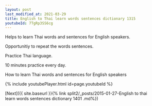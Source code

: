 ```yaml
---
layout: post
last_modified_at: 2021-03-29
title: English to Thai learn words sentences dictionary 1315 
youtubeId: 7TgRp3SS6cg
---
```

 
 
Helps to learn Thai words and sentences for English speakers.

Opportunitiy to repeat the words sentences. 

Practice Thai language. 
 
10 minutes practice every day. 
 
How to learn Thai words and sentences for English speakers 
 
{% include youtubePlayer.html id=page.youtubeId %}
 
 
[Next]({{ site.baseurl }}{% link  split2/_posts/2015-01-27-English to thai learn words sentences dictionary 1401 .md%})
 
